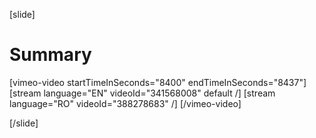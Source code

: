 [slide]
# Summary

[vimeo-video startTimeInSeconds="8400" endTimeInSeconds="8437"]
[stream language="EN" videoId="341568008" default /]
[stream language="RO" videoId="388278683"  /]
[/vimeo-video]

[/slide]